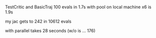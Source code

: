 TestCritic and BasicTraj 100 evals in 1.7s
with pool on local machine x6 is 1.9s


my jac gets to 242 in 10612 evals

with parallel takes 28 seconds
(w/o is ... 176)


